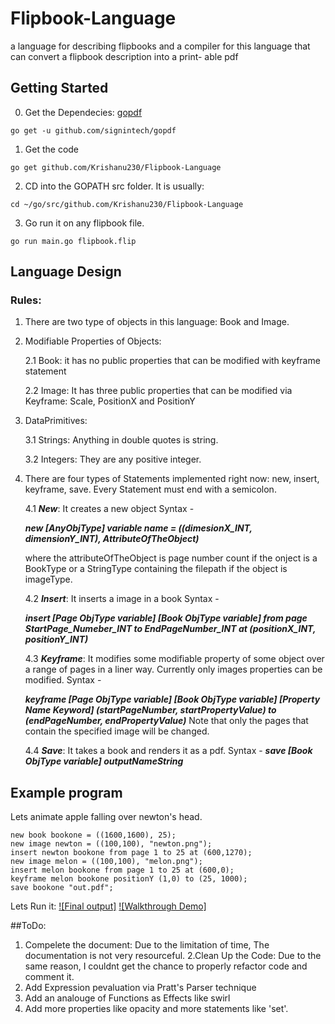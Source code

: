 # Flipbook-Language
a language for describing flipbooks and  a compiler  for this language that can convert a flipbook description into a print- able pdf

## Getting Started
0. Get the Dependecies: [gopdf](https://github.com/signintech/gopdf)
```
go get -u github.com/signintech/gopdf
```
1. Get the code
```
go get github.com/Krishanu230/Flipbook-Language
```
2. CD into the GOPATH src folder. It is usually:
```
cd ~/go/src/github.com/Krishanu230/Flipbook-Language
```
3. Go run it on any flipbook file.
```
go run main.go flipbook.flip 
```

## Language Design

### Rules:
1. There are two type of objects in this language: Book and Image.

2. Modifiable Properties of Objects:

    2.1 Book: it has no public properties that can be modified with keyframe statement
    
    2.2 Image: It has three public properties that can be modified via Keyframe: Scale, PositionX and PositionY
    
3. DataPrimitives: 

    3.1 Strings: Anything in double quotes is string.
    
    3.2 Integers: They are any positive integer.
    
4. There are four types of Statements implemented right now: new, insert, keyframe, save. Every Statement must end with a semicolon.

    4.1 ***New***: It creates a new object
    Syntax - 
    
    ***new [AnyObjType] *variable name* = ((dimesionX_INT, dimensionY_INT), AttributeOfTheObject)***
    
    where the attributeOfTheObject is page number count if the onject is a BookType or a StringType containing the filepath if the object is imageType.
    
    4.2 ***Insert***: It inserts a image in a book
    Syntax - 
    
    ***insert [Page ObjType variable] [Book ObjType variable] from page StartPage_Numeber_INT to EndPageNumber_INT  at (positionX_INT, positionY_INT)***
    
    4.3 ***Keyframe***: It modifies some modifiable property of some object over a range of pages in a liner way. Currently only images properties can be modified.
    Syntax - 
    
    ***keyframe [Page ObjType variable] [Book ObjType variable] [Property Name Keyword] (startPageNumber, startPropertyValue) to (endPageNumber, endPropertyValue)***
    Note that only the pages that contain the specified image will be changed.
    
    4.4  ***Save***: It takes a book and renders it as a pdf.
    Syntax - 
    ***save [Book ObjType variable] outputNameString***

## Example program
Lets animate apple falling over newton's head.
```
new book bookone = ((1600,1600), 25);
new image newton = ((100,100), "newton.png");
insert newton bookone from page 1 to 25 at (600,1270);
new image melon = ((100,100), "melon.png");
insert melon bookone from page 1 to 25 at (600,0);
keyframe melon bookone positionY (1,0) to (25, 1000);
save bookone "out.pdf";
```

Lets Run it:
[![Final output]](https://www.youtube.com/watch?v=ulpEuGnCMP8)
[![Walkthrough Demo]](https://www.youtube.com/watch?v=U1MMO5FGT9Q)



##ToDo:
1. Compelete the document: Due to the limitation of time, The documentation is not very resourceful. 
2.Clean Up the Code: Due to the same reason, I couldnt get the chance to properly refactor code and comment it. 
3. Add Expression pevaluation via Pratt's Parser technique
4. Add an analouge of Functions as Effects like swirl
5. Add more properties like opacity and more statements like 'set'.
